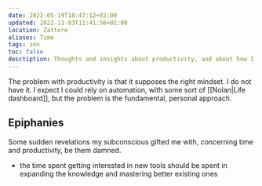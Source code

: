 ```yaml
---
date: 2022-05-19T18:47:12+02:00
updated: 2022-11-03T11:41:56+01:00
location: Zattere
aliases: Time
tags: zen
toc: false
desctiption: Thoughts and insights about productivity, and about how I perceive it
---
```

The problem with productivity is that it supposes the right mindset. I do not have it. I expect I could rely on automation, with some sort of [[Nolan|Life dashboard]], but the problem is the fundamental, personal approach.

## Epiphanies

Some sudden revelations my subconscious gifted me with, concerning time and productivity, be them damned.

- the time spent getting interested in new tools should be spent in expanding the knowledge and mastering better existing ones